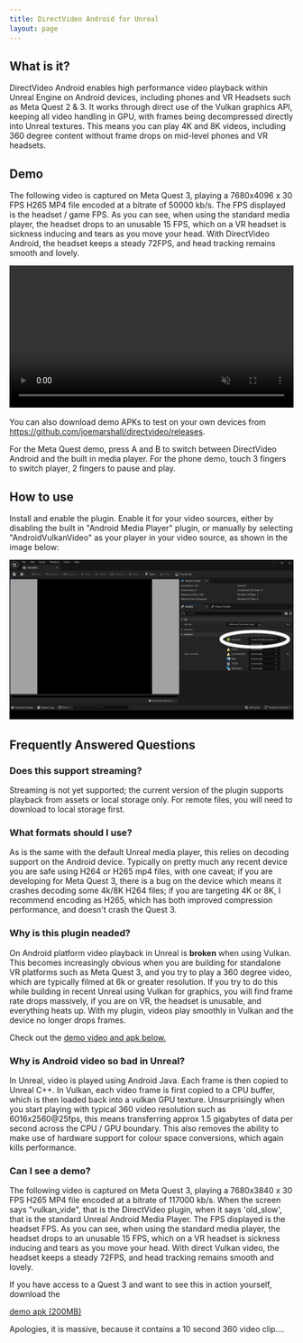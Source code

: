 ```yaml
---
title: DirectVideo Android for Unreal
layout: page
---
```


## What is it?

DirectVideo Android enables high performance video playback within Unreal Engine on Android devices, including phones and VR Headsets such as Meta Quest 2 & 3. It works through direct use of the Vulkan graphics API, keeping all video handling in GPU, with frames being decompressed directly into Unreal textures. This means you can play 4K and 8K videos, including 360 degree content without frame drops on mid-level phones and VR headsets.

## Demo

The following video is captured on Meta Quest 3, playing a 7680x4096 x 30 FPS H265 MP4 file encoded at a bitrate of 50000 kb/s. The FPS displayed is the headset / game FPS. As you can see, when using the standard media player, the headset drops to an unusable 15 FPS, which on a VR headset is sickness inducing and tears as you move your head. With DirectVideo Android, the headset keeps a steady 72FPS, and head tracking remains smooth and lovely. 

<video width="100%"  controls autoplay muted loop>
<source src="images/directvideo_comparison.mp4" type="video/mp4">
</video>

You can also download demo APKs to test on your own devices from https://github.com/joemarshall/directvideo/releases.

For the Meta Quest demo, press A and B to switch between DirectVideo Android and the built in media player. For the phone demo, touch 3 fingers to switch player, 2 fingers to pause and play.


## How to use

Install and enable the plugin. Enable it for your video sources, either by disabling the built in "Android Media Player" plugin, or manually by selecting "AndroidVulkanVideo" as your player in your video source, as shown in the image below:

![Select AndroidVulkanVideo in your video source under Player Overrides ](images/select_player.png)

## Frequently Answered Questions

### Does this support streaming?
Streaming is not yet supported; the current version of the plugin supports playback from assets or local storage only. For remote files, you will need to download to local storage first. 

### What formats should I use?
As is the same with the default Unreal media player, this relies on decoding support on the Android device. Typically on pretty much any recent device you are safe using H264 or H265 mp4 files, with one caveat; if you are developing for Meta Quest 3, there is a bug on the device which means it crashes decoding some 4k/8K H264 files; if you are targeting 4K or 8K, I recommend encoding as H265, which has both improved compression performance, and doesn't crash the Quest 3.

### Why is this plugin neaded?

On Android platform video playback in Unreal is **broken** when using Vulkan. This becomes increasingly obvious when you are building for standalone VR platforms such as Meta Quest 3, and you try to play a 360 degree video, which are typically filmed at 6k or greater resolution. If you try to do this while building in recent Unreal using Vulkan for graphics, you will find frame rate drops massively, if you are on VR, the headset is unusable, and everything heats up. With my plugin, videos play smoothly in Vulkan and the device no longer drops frames. 

Check out the [demo video and apk below.](#Demos)

### Why is Android video so bad in Unreal?
In Unreal, video is played using Android Java. Each frame is then copied to Unreal C++. In Vulkan, each video frame is first copied to a CPU buffer, which is then loaded back into a vulkan GPU texture. Unsurprisingly when you start playing with typical 360 video resolution such as 6016x2560@25fps, this means transferring approx 1.5 gigabytes of data per second across the CPU / GPU boundary. This also removes the ability to make use of hardware support for colour space conversions, which again kills performance.

### Can I see a demo?

The following video is captured on Meta Quest 3, playing a 7680x3840 x 30 FPS H265 MP4 file encoded at a bitrate of 117000 kb/s. When the screen says "vulkan_vide", that is the DirectVideo plugin, when it says 'old_slow', that is the standard Unreal Android Media Player. The FPS displayed is the headset FPS. As you can see, when using the standard media player, the headset drops to an unusable 15 FPS, which on a VR headset is sickness inducing and tears as you move your head. With direct Vulkan video, the headset keeps a steady 72FPS, and head tracking remains smooth and lovely. 

If you have access to a Quest 3 and want to see this in action yourself, download the 

[demo apk (200MB)](https://github.com/joemarshall/megademo/releases/latest/download/quest_demo.zip)

Apologies, it is massive, because it contains a 10 second 360 video clip....



